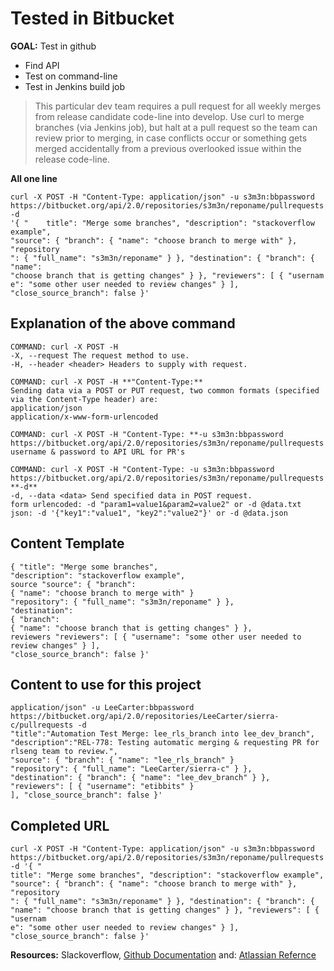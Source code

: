 # Tested in Bitbucket
**GOAL:** 
Test in github
* Find API
* Test on command-line
* Test in Jenkins build job


> This particular dev team requires a pull request for all weekly merges from release candidate code-line into develop. Use curl to merge branches (via Jenkins job), but halt at a pull request so the team can review prior to merging, in case conflicts occur or something gets merged accidentally from a previous overlooked issue within the release code-line.

**All one line**

    curl -X POST -H "Content-Type: application/json" -u s3m3n:bbpassword 
    https://bitbucket.org/api/2.0/repositories/s3m3n/reponame/pullrequests -d
    '{ "    title": "Merge some branches", "description": "stackoverflow example", 
    "source": { "branch": { "name": "choose branch to merge with" }, "repository
    ": { "full_name": "s3m3n/reponame" } }, "destination": { "branch": { "name": 
    "choose branch that is getting changes" } }, "reviewers": [ { "usernam
    e": "some other user needed to review changes" } ], "close_source_branch": false }'

## Explanation of the above command

    COMMAND: curl -X POST -H
    -X, --request The request method to use.
    -H, --header <header> Headers to supply with request.

    COMMAND: curl -X POST -H **"Content-Type:**
    Sending data via a POST or PUT request, two common formats (specified via the Content-Type header) are:
    application/json
    application/x-www-form-urlencoded

    COMMAND: curl -X POST -H "Content-Type: **-u s3m3n:bbpassword https://bitbucket.org/api/2.0/repositories/s3m3n/reponame/pullrequests
    username & password to API URL for PR's

    COMMAND: curl -X POST -H "Content-Type: -u s3m3n:bbpassword https://bitbucket.org/api/2.0/repositories/s3m3n/reponame/pullrequests **-d**
    -d, --data <data> Send specified data in POST request.
    form urlencoded: -d "param1=value1&param2=value2" or -d @data.txt
    json: -d '{"key1":"value1", "key2":"value2"}' or -d @data.json

## Content Template

    { "title": "Merge some branches",
    "description": "stackoverflow example",
    source "source": { "branch":
    { "name": "choose branch to merge with" }
    "repository": { "full_name": "s3m3n/reponame" } },
    "destination":
    { "branch":
    { "name": "choose branch that is getting changes" } },
    reviewers "reviewers": [ { "username": "some other user needed to review changes" } ],
    "close_source_branch": false }'

## Content to use for this project

    application/json" -u LeeCarter:bbpassword https://bitbucket.org/api/2.0/repositories/LeeCarter/sierra-c/pullrequests -d
    "title":"Automation Test Merge: lee_rls_branch into lee_dev_branch",
    "description":"REL-778: Testing automatic merging & requesting PR for rlseng team to review.",
    "source": { "branch": { "name": "lee_rls_branch" }
    "repository": { "full_name": "LeeCarter/sierra-c" } },
    "destination": { "branch": { "name": "lee_dev_branch" } },
    "reviewers": [ { "username": "etibbits" }
    ], "close_source_branch": false }'


## Completed URL 

    curl -X POST -H "Content-Type: application/json" -u s3m3n:bbpassword 
    https://bitbucket.org/api/2.0/repositories/s3m3n/reponame/pullrequests -d '{ "
    title": "Merge some branches", "description": "stackoverflow example", "source": { "branch": { "name": "choose branch to merge with" }, "repository
    ": { "full_name": "s3m3n/reponame" } }, "destination": { "branch": { "name": "choose branch that is getting changes" } }, "reviewers": [ { "usernam
    e": "some other user needed to review changes" } ], "close_source_branch": false }'

**Resources:** Slackoverflow, [Github Documentation](https://gist.github.com/subfuzion/08c5d85437d5d4f00e58) and: [Atlassian Refernce](https://developer.atlassian.com/bitbucket/api/2/reference/meta/filtering)
